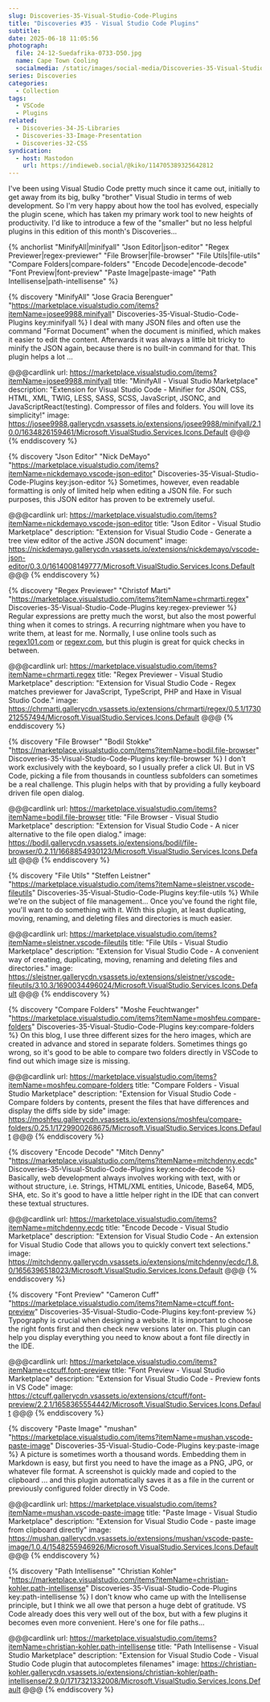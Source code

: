 ```yaml
---
slug: Discoveries-35-Visual-Studio-Code-Plugins
title: "Discoveries #35 - Visual Studio Code Plugins"
subtitle:
date: 2025-06-18 11:05:56
photograph:
  file: 24-12-Suedafrika-0733-D50.jpg
  name: Cape Town Cooling
  socialmedia: /static/images/social-media/Discoveries-35-Visual-Studio-Code-Plugins.jpg
series: Discoveries
categories:
  - Collection
tags:
  - VSCode
  - Plugins
related:
  - Discoveries-34-JS-Libraries
  - Discoveries-33-Image-Presentation
  - Discoveries-32-CSS
syndication:
  - host: Mastodon
    url: https://indieweb.social/@kiko/114705389325642812
---
```


I've been using Visual Studio Code pretty much since it came out, initially to get away from its big, bulky "brother" Visual Studio in terms of web development. So I'm very happy about how the tool has evolved, especially the plugin scene, which has taken my primary work tool to new heights of productivity. I'd like to introduce a few of the "smaller" but no less helpful plugins in this edition of this month's Discoveries...

{% anchorlist
  "MinifyAll|minifyall"
  "Json Editor|json-editor"
  "Regex Previewer|regex-previewer"
  "File Browser|file-browser"
  "File Utils|file-utils"
  "Compare Folders|compare-folders"
  "Encode Decode|encode-decode"
  "Font Preview|font-preview"
  "Paste Image|paste-image"
  "Path Intellisense|path-intellisense"
%}

<!-- more -->

{% discovery "MinifyAll" "Jose Gracia Berenguer" "https://marketplace.visualstudio.com/items?itemName=josee9988.minifyall" Discoveries-35-Visual-Studio-Code-Plugins key:minifyall %}
I deal with many JSON files and often use the command "Format Document" when the document is minified, which makes it easier to edit the content. Afterwards it was always a little bit tricky to minify the JSON again, because there is no built-in command for that. This plugin helps a lot ...

@@@cardlink
url: https://marketplace.visualstudio.com/items?itemName=josee9988.minifyall
title: "MinifyAll - Visual Studio Marketplace"
description: "Extension for Visual Studio Code - Minifier for JSON, CSS, HTML, XML, TWIG, LESS, SASS, SCSS, JavaScript, JSONC, and JavaScriptReact(testing). Compressor of files and folders. You will love its simplicity!"
image: https://josee9988.gallerycdn.vsassets.io/extensions/josee9988/minifyall/2.10.0/1634826159461/Microsoft.VisualStudio.Services.Icons.Default
@@@
{% enddiscovery %}

{% discovery "Json Editor" "Nick DeMayo" "https://marketplace.visualstudio.com/items?itemName=nickdemayo.vscode-json-editor" Discoveries-35-Visual-Studio-Code-Plugins key:json-editor %}
Sometimes, however, even readable formatting is only of limited help when editing a JSON file. For such purposes, this JSON editor has proven to be extremely useful.

@@@cardlink
url: https://marketplace.visualstudio.com/items?itemName=nickdemayo.vscode-json-editor
title: "Json Editor - Visual Studio Marketplace"
description: "Extension for Visual Studio Code - Generate a tree view editor of the active JSON document"
image: https://nickdemayo.gallerycdn.vsassets.io/extensions/nickdemayo/vscode-json-editor/0.3.0/1614008149777/Microsoft.VisualStudio.Services.Icons.Default
@@@
{% enddiscovery %}

{% discovery "Regex Previewer" "Christof Marti" "https://marketplace.visualstudio.com/items?itemName=chrmarti.regex" Discoveries-35-Visual-Studio-Code-Plugins key:regex-previewer %}
Regular expressions are pretty much the worst, but also the most powerful thing when it comes to strings. A recurring nightmare when you have to write them, at least for me. Normally, I use online tools such as [regex101.com](https:/regex101.com) or [regexr.com](https://regexr.com), but this plugin is great for quick checks in between.

@@@cardlink
url: https://marketplace.visualstudio.com/items?itemName=chrmarti.regex
title: "Regex Previewer - Visual Studio Marketplace"
description: "Extension for Visual Studio Code - Regex matches previewer for JavaScript, TypeScript, PHP and Haxe in Visual Studio Code."
image: https://chrmarti.gallerycdn.vsassets.io/extensions/chrmarti/regex/0.5.1/1730212557494/Microsoft.VisualStudio.Services.Icons.Default
@@@
{% enddiscovery %}

{% discovery "File Browser" "Bodil Stokke" "https://marketplace.visualstudio.com/items?itemName=bodil.file-browser" Discoveries-35-Visual-Studio-Code-Plugins key:file-browser %}
I don't work exclusively with the keyboard, so I usually prefer a click UI. But in VS Code, picking a file from thousands in countless subfolders can sometimes be a real challenge. This plugin helps with that by providing a fully keyboard driven file open dialog.

@@@cardlink
url: https://marketplace.visualstudio.com/items?itemName=bodil.file-browser
title: "File Browser - Visual Studio Marketplace"
description: "Extension for Visual Studio Code - A nicer alternative to the file open dialog."
image: https://bodil.gallerycdn.vsassets.io/extensions/bodil/file-browser/0.2.11/1668854930123/Microsoft.VisualStudio.Services.Icons.Default
@@@
{% enddiscovery %}

{% discovery "File Utils" "Steffen Leistner" "https://marketplace.visualstudio.com/items?itemName=sleistner.vscode-fileutils" Discoveries-35-Visual-Studio-Code-Plugins key:file-utils %}
While we're on the subject of file management... Once you've found the right file, you'll want to do something with it. With this plugin, at least duplicating, moving, renaming, and deleting files and directories is much easier.

@@@cardlink
url: https://marketplace.visualstudio.com/items?itemName=sleistner.vscode-fileutils
title: "File Utils - Visual Studio Marketplace"
description: "Extension for Visual Studio Code - A convenient way of creating, duplicating, moving, renaming and deleting files and directories."
image: https://sleistner.gallerycdn.vsassets.io/extensions/sleistner/vscode-fileutils/3.10.3/1690034496024/Microsoft.VisualStudio.Services.Icons.Default
@@@
{% enddiscovery %}

{% discovery "Compare Folders" "Moshe Feuchtwanger" "https://marketplace.visualstudio.com/items?itemName=moshfeu.compare-folders" Discoveries-35-Visual-Studio-Code-Plugins key:compare-folders %}
On this blog, I use three different sizes for the hero images, which are created in advance and stored in separate folders. Sometimes things go wrong, so it's good to be able to compare two folders directly in VSCode to find out which image size is missing.

@@@cardlink
url: https://marketplace.visualstudio.com/items?itemName=moshfeu.compare-folders
title: "Compare Folders - Visual Studio Marketplace"
description: "Extension for Visual Studio Code - Compare folders by contents, present the files that have differences and display the diffs side by side"
image: https://moshfeu.gallerycdn.vsassets.io/extensions/moshfeu/compare-folders/0.25.1/1729900268675/Microsoft.VisualStudio.Services.Icons.Default
@@@
{% enddiscovery %}

{% discovery "Encode Decode" "Mitch Denny" "https://marketplace.visualstudio.com/items?itemName=mitchdenny.ecdc" Discoveries-35-Visual-Studio-Code-Plugins key:encode-decode %}
Basically, web development always involves working with text, with or without structure, i.e. Strings, HTML/XML entities, Unicode, Base64, MD5, SHA, etc. So it's good to have a little helper right in the IDE that can convert these textual structures.

@@@cardlink
url: https://marketplace.visualstudio.com/items?itemName=mitchdenny.ecdc
title: "Encode Decode - Visual Studio Marketplace"
description: "Extension for Visual Studio Code - An extension for Visual Studio Code that allows you to quickly convert text selections."
image: https://mitchdenny.gallerycdn.vsassets.io/extensions/mitchdenny/ecdc/1.8.0/1656396518023/Microsoft.VisualStudio.Services.Icons.Default
@@@
{% enddiscovery %}

{% discovery "Font Preview" "Cameron Cuff" "https://marketplace.visualstudio.com/items?itemName=ctcuff.font-preview" Discoveries-35-Visual-Studio-Code-Plugins key:font-preview %}
Typography is crucial when designing a website. It is important to choose the right fonts first and then check new versions later on. This plugin can help you display everything you need to know about a font file directly in the IDE.

@@@cardlink
url: https://marketplace.visualstudio.com/items?itemName=ctcuff.font-preview
title: "Font Preview - Visual Studio Marketplace"
description: "Extension for Visual Studio Code - Preview fonts in VS Code"
image: https://ctcuff.gallerycdn.vsassets.io/extensions/ctcuff/font-preview/2.2.1/1658365554442/Microsoft.VisualStudio.Services.Icons.Default
@@@
{% enddiscovery %}

{% discovery "Paste Image" "mushan" "https://marketplace.visualstudio.com/items?itemName=mushan.vscode-paste-image" Discoveries-35-Visual-Studio-Code-Plugins key:paste-image %}
A picture is sometimes worth a thousand words. Embedding them in Markdown is easy, but first you need to have the image as a PNG, JPG, or whatever file format. A screenshot is quickly made and copied to the clipboard ... and this plugin automatically saves it as a file in the current or previously configured folder directly in VS Code.

@@@cardlink
url: https://marketplace.visualstudio.com/items?itemName=mushan.vscode-paste-image
title: "Paste Image - Visual Studio Marketplace"
description: "Extension for Visual Studio Code - paste image from clipboard directly"
image: https://mushan.gallerycdn.vsassets.io/extensions/mushan/vscode-paste-image/1.0.4/1548255946926/Microsoft.VisualStudio.Services.Icons.Default
@@@
{% enddiscovery %}

{% discovery "Path Intellisense" "Christian Kohler" "https://marketplace.visualstudio.com/items?itemName=christian-kohler.path-intellisense" Discoveries-35-Visual-Studio-Code-Plugins key:path-intellisense %}
I don't know who came up with the Intellisense principle, but I think we all owe that person a huge debt of gratitude. VS Code already does this very well out of the box, but with a few plugins it becomes even more convenient. Here's one for file paths...

@@@cardlink
url: https://marketplace.visualstudio.com/items?itemName=christian-kohler.path-intellisense
title: "Path Intellisense - Visual Studio Marketplace"
description: "Extension for Visual Studio Code - Visual Studio Code plugin that autocompletes filenames"
image: https://christian-kohler.gallerycdn.vsassets.io/extensions/christian-kohler/path-intellisense/2.9.0/1717321332008/Microsoft.VisualStudio.Services.Icons.Default
@@@
{% enddiscovery %}


